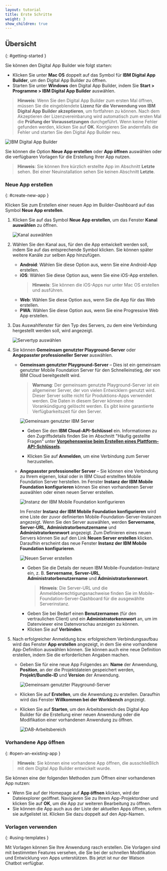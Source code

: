 ```yaml
---
layout: tutorial
title: Erste Schritte
weight: 3
show_children: true
---
```

<!-- NLS_CHARSET=UTF-8 -->
## Übersicht
{: #getting-started }

Sie können den Digital App Builder wie folgt starten:

* Klicken Sie unter **Mac OS** doppelt auf das Symbol für **IBM Digital App Builder**, um den Digital App Builder zu öffnen.
* Starten Sie unter **Windows** den Digital App Builder, indem Sie **Start > Programme > IBM Digital App Builder** auswählen.

>**Hinweis**: Wenn Sie den Digital App Builder zum ersten Mal öffnen, müssen Sie die eingeblendete **Lizenz für die Verwendung von IBM Digital App Builder akzeptieren**, um fortfahren zu können. Nach dem Akzeptieren der Lizenzvereinbarung wird automatisch zum ersten Mal die **Prüfung der Voraussetzungen** durchgeführt. Wenn keine Fehler gefunden werden, klicken Sie auf **OK**. Korrigieren Sie andernfalls die Fehler und starten Sie den Digital App Builder neu.

![IBM Digital App Builder](dab-home-screen.png)

Sie können die Option **Neue App erstellen** oder **App öffnen** auswählen oder die verfügbaren Vorlagen für die Erstellung Ihrer App nutzen. 
>**Hinweis**: Sie können Ihre kürzlich erstellte App im Abschnitt **Letzte** sehen. Bei einer Neuinstallation sehen Sie keinen Abschnitt **Letzte**. 


### Neue App erstellen
{: #create-new-app }

Klicken Sie zum Erstellen einer neuen App im Builder-Dashboard auf das Symbol **Neue App erstellen**. 

1. Klicken Sie auf das Symbol **Neue App erstellen**, um das Fenster **Kanal auswählen** zu öffnen.

    ![Kanal auswählen](dab-select-channel.png)

2. Wählen Sie den Kanal aus, für den die App entwickelt werden soll, indem Sie auf das entsprechende Symbol klicken. Sie können später weitere Kanäle zur selben App hinzufügen.

    * **Android**: Wählen Sie diese Option aus, wenn Sie eine Android-App erstellen.
    * **iOS**: Wählen Sie diese Option aus, wenn Sie eine iOS-App erstellen.
        >**Hinweis**: Sie können die iOS-Apps nur unter Mac OS erstellen und ausführen.
    * **Web**: Wählen Sie diese Option aus, wenn Sie die App für das Web erstellen.
    * **PWA**: Wählen Sie diese Option aus, wenn Sie eine Progressive Web App erstellen.

3. Das Auswahlfenster für den Typ des Servers, zu dem eine Verbindung hergestellt werden soll, wird angezeigt.

    ![Servertyp auswählen](dab-select-server.png)

4. Sie können **Gemeinsam genutzter Playground-Server** oder **Angepasster professioneller Server** auswählen.

    * **Gemeinsam genutzter Playground-Server** – Dies ist ein gemeinsam genutzter Mobile Foundation Server für den Schnelleinstieg, der von IBM Cloud bereitgestellt wird.

        >**Warnung**: Der gemeinsam genutzte Playground-Server ist ein allgemeiner Server, der von vielen Entwicklern genutzt wird. Dieser Server sollte nicht für Produktions-Apps verwendet werden. Die Daten in diesem Server können ohne Vorankündigung gelöscht werden. Es gibt keine garantierte Verfügbarkeitszeit für den Server.

        ![Gemeinsam genutzter IBM Server](dab-shared-server.png)

        * Geben Sie den **IBM Cloud-API-Schlüssel** ein. Informationen zu den Zugriffsdetails finden Sie im Abschnitt "Häufig gestellte Fragen" unter [**Vorgehensweise beim Erstellen eines Plattform-API-Schlüssels**](../faq/). 

        * Klicken Sie auf **Anmelden**, um eine Verbindung zum Server herzustellen. 

    * **Angepasster professioneller Server** – Sie können eine Verbindung zu Ihrem eigenen, lokal oder in IBM Cloud erstellten Mobile Foundation Server herstellen. Im Fenster **Instanz der IBM Mobile Foundation konfigurieren** können Sie einen vorhandenen Server auswählen oder einen neuen Server erstellen.

        ![Instanz der IBM Mobile Foundation konfigurieren](dab-config-ibm-cloud-instance.png)
 
        Im Fenster **Instanz der IBM Mobile Foundation konfigurieren** wird eine Liste der zuvor definierten Mobile-Foundation-Server-Instanzen angezeigt. Wenn Sie den Server auswählen, werden **Servername**, **Server-URL**, **Administratorbenutzername** und **Administratorkennwort** angezeigt. Zum Definieren eines neuen Servers können Sie auf den Link **Neuen Server erstellen** klicken. Daraufhin erscheint das neue Fenster **Instanz der IBM Mobile Foundation konfigurieren**.

        ![Neuen Server erstellen](dab-custom-professional-server.png)

        * Geben Sie die Details der neuen IBM Mobile-Foundation-Instanz ein, z. B. **Servername**, **Server-URL**, **Administratorbenutzername** und **Administratorkennwort**.
            >**Hinweis**: Die Server-URL und die Anmeldeberechtigungsnachweise finden Sie im Mobile-Foundation-Server-Dashboard für die ausgewählte Serverinstanz.
        * Geben Sie bei Bedarf einen **Benutzernamen** (für den vertraulichen Client) und ein **Administratorkennwort** an, um im Datenviewer eine Datenvorschau anzeigen zu können.
        * Klicken Sie auf **Verbinden**.

5. Nach erfolgreicher Anmeldung bzw. erfolgreichem Verbindungsaufbau wird das Fenster **App erstellen** angezeigt, in dem Sie eine vorhandene App-Definition auswählen können. Sie können auch eine neue Definition erstellen, indem Sie die erforderlichen Angaben machen. 
    * Geben Sie für eine neue App Folgendes an: **Name** der Anwendung, **Position**, an der die Projektdateien gespeichert werden, **Projekt/Bundle-ID** und **Version** der Anwendung. 
 
        ![Gemeinsam genutzter Playground-Server](dab-create-app.png)

    * Klicken Sie auf **Erstellen**, um die Anwendung zu erstellen. Daraufhin wird das Fenster **Willkommen bei der Workbench** angezeigt.
    * Klicken Sie auf **Starten**, um den Arbeitsbereich des Digital App Builder für die Erstellung einer neuen Anwendung oder die Modifikation einer vorhandenen Anwendung zu öffnen.

        ![DAB-Arbeitsbereich](dab-workbench.png)

### Vorhandene App öffnen
{: #open-an-existing-app }
 
>**Hinweis**: Sie können eine vorhandene App öffnen, die ausschließlich mit dem Digital App Builder entwickelt wurde.

Sie können eine der folgenden Methoden zum Öffnen einer vorhandenen App nutzen:

* Wenn Sie auf der Homepage auf **App öffnen** klicken, wird der Dateiexplorer geöffnet. Navigieren Sie zu Ihrem App-Projektordner und klicken Sie auf **OK**, um die App zur weiteren Bearbeitung zu öffnen.
* Sie können die App auch aus der Liste der aktuellen Apps öffnen, sofern sie aufgelistet ist. Klicken Sie dazu doppelt auf den App-Namen.

### Vorlagen verwenden
{: #using-templates }

Mit Vorlagen können Sie Ihre Anwendung rasch erstellen. Die Vorlagen sind mit bestimmten Features versehen, die Sie bei der schnellen Modifikation und Entwicklung von Apps unterstützen. Bis jetzt ist nur der Watson Chatbot verfügbar.

